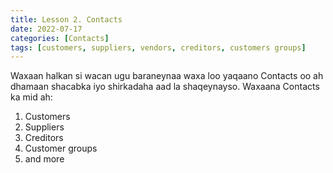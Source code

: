 ```yaml
---
title: Lesson 2. Contacts
date: 2022-07-17
categories: [Contacts]
tags: [customers, suppliers, vendors, creditors, customers groups]
---
```


Waxaan halkan si wacan ugu baraneynaa waxa loo yaqaano Contacts oo ah dhamaan shacabka iyo shirkadaha aad la shaqeynayso. Waxaana Contacts ka mid ah:

1. Customers
2. Suppliers
3. Creditors
4. Customer groups
5. and more
